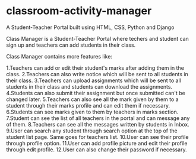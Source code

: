 # classroom-activity-manager
A Student-Teacher Portal built using HTML, CSS, Python and Django

Class Manager is a Student-Teacher Portal where techers and student can sign up and teachers can add students in their class.

Class Manager contains more features like:

 1.Teachers can add or edit their student's marks after adding them in the class.
 2.Teachers can also write notice which will be sent to all students in their class.
 3.Teachers can upload assignments which will be sent to all students in their class and students can download the assignments.
 4.Students can also submit their assignment but once submitted can't be changed later.
 5.Teachers can also see all the mark given by them to a student through their marks profile and can edit them if necessary.
 6.Students can see marks given to them by teachers in marks section.
 7.Student can see the list of all teachers in the portal and can message any of them.
 8.Teachers can see all the messages written by students in Inbox.
 9.User can search any student through search option at the top of the student list page. Same goes for teachers list.
 10.User can see their profile through profile option.
 11.User can add profile picture and edit their profile through edit profile.
 12.User can also change their password if necessary.
